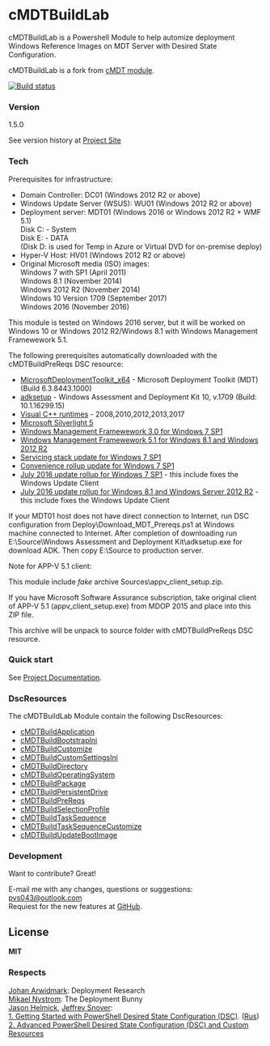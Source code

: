 # cMDTBuildLab

cMDTBuildLab is a Powershell Module to help automize deployment Windows Reference Images on MDT Server with Desired State Configuration.<p>
cMDTBuildLab is a fork from [cMDT module](https://github.com/servicedudes/cmdt).

[![Build status](https://ci.appveyor.com/api/projects/status/h8qth51otb888a7v?svg=true)](https://ci.appveyor.com/project/pvs043/cmdtbuildlab)

### Version
1.5.0

See version history at [Project Site](https://github.com/pvs043/cMDTBuildLab/wiki/Version-History)

### Tech

Prerequisites for infrastructure:
* Domain Controller: DC01 (Windows 2012 R2 or above)
* Windows Update Server (WSUS): WU01 (Windows 2012 R2 or above)
* Deployment server: MDT01 (Windows 2016 or Windows 2012 R2 + WMF 5.1)<br>
    Disk C: - System<br>
    Disk E: - DATA<br>
    (Disk D: is used for Temp in Azure or Virtual DVD for on-premise deploy)
* Hyper-V Host: HV01 (Windows 2012 R2 or above)
* Original Microsoft media (ISO) images:<br>
    Windows 7 with SP1 (April 2011)<br>
    Windows 8.1 (November 2014)<br>
    Windows 2012 R2 (November 2014)<br>
    Windows 10 Version 1709 (September 2017)<br>
    Windows 2016 (November 2016)

This module is tested on Windows 2016 server, but it will be worked on Windows 10 or Windows 2012 R2/Windows 8.1 with Windows Management Framewework 5.1.

The following prerequisites automatically downloaded with the cMDTBuildPreReqs DSC resource:
* [MicrosoftDeploymentToolkit_x64](https://www.microsoft.com/en-us/download/details.aspx?id=54259) - Microsoft Deployment Toolkit (MDT) (Build 6.3.8443.1000)
* [adksetup](https://developer.microsoft.com/en-us/windows/hardware/windows-assessment-deployment-kit) - Windows Assessment and Deployment Kit 10, v.1709 (Build: 10.1.16299.15)
* [Visual C++ runtimes](https://support.microsoft.com/en-us/kb/2977003) - 2008,2010,2012,2013,2017
* [Microsoft Silverlight 5](https://www.microsoft.com/getsilverlight/Get-Started/Install/Default.aspx)
* [Windows Management Framewework 3.0 for Windows 7 SP1](https://www.microsoft.com/en-us/download/details.aspx?id=34595)
* [Windows Management Framewework 5.1 for Windows 8.1 and Windows 2012 R2](http://aka.ms/wmf5latest)
* [Servicing stack update for Windows 7 SP1](https://support.microsoft.com/en-us/kb/3177467)
* [Convenience rollup update for Windows 7 SP1](https://support.microsoft.com/en-us/kb/3125574)
* [July 2016 update rollup for Windows 7 SP1](https://support.microsoft.com/en-us/kb/3172605) - this include fixes the Windows Update Client
* [July 2016 update rollup for Windows 8.1 and Windows Server 2012 R2](https://support.microsoft.com/en-us/kb/3172614) - this include fixes the Windows Update Client

If your MDT01 host does not have direct connection to Internet, run DSC configuration from Deploy\Download_MDT_Prereqs.ps1 at Windows machine connected to Internet. After completion of downloading run E:\Source\Windows Assessment and Deployment Kit\adksetup.exe for download ADK. Then copy E:\Source to production server.

Note for APP-V 5.1 client:<p>
This module include *fake* archive Sources\appv_client_setup.zip.<p>
If you have Microsoft Software Assurance subscription, take original client of APP-V 5.1 (appv_client_setup.exe) from MDOP 2015 and place into this ZIP file.<p>
This archive will be unpack to source folder with cMDTBuildPreReqs DSC resource.

### Quick start
See [Project Documentation](https://github.com/pvs043/cMDTBuildLab/wiki/Quick-Start).

### DscResources

The cMDTBuildLab Module contain the following DscResources:

* [cMDTBuildApplication](https://github.com/pvs043/cMDTBuildLab/wiki/cMDTBuildApplication)
* [cMDTBuildBootstrapIni](https://github.com/pvs043/cMDTBuildLab/wiki/cMDTBuildBootstrapIni)
* [cMDTBuildCustomize](https://github.com/pvs043/cMDTBuildLab/wiki/cMDTBuildCustomize)
* [cMDTBuildCustomSettingsIni](https://github.com/pvs043/cMDTBuildLab/wiki/cMDTBuildCustomSettingsIni)
* [cMDTBuildDirectory](https://github.com/pvs043/cMDTBuildLab/wiki/cMDTBuildDirectory)
* [cMDTBuildOperatingSystem](https://github.com/pvs043/cMDTBuildLab/wiki/cMDTBuildOperatingSystem)
* [cMDTBuildPackage](https://github.com/pvs043/cMDTBuildLab/wiki/cMDTBuildPackage)
* [cMDTBuildPersistentDrive](https://github.com/pvs043/cMDTBuildLab/wiki/cMDTBuildPersistentDrive)
* [cMDTBuildPreReqs](https://github.com/pvs043/cMDTBuildLab/wiki/cMDTBuildPreReqs)
* [cMDTBuildSelectionProfile](https://github.com/pvs043/cMDTBuildLab/wiki/cMDTBuildSelectionProfile)
* [cMDTBuildTaskSequence](https://github.com/pvs043/cMDTBuildLab/wiki/cMDTBuildTaskSequence)
* [cMDTBuildTaskSequenceCustomize](https://github.com/pvs043/cMDTBuildLab/wiki/cMDTBuildTaskSequenceCustomize)
* [cMDTBuildUpdateBootImage](https://github.com/pvs043/cMDTBuildLab/wiki/cMDTBuildUpdateBootImage)

### Development

Want to contribute? Great!

E-mail me with any changes, questions or suggestions: pvs043@outlook.com<br>
Requiest for the new features at [GitHub](https://github.com/pvs043/cMDTBuildLab/issues).

License
----

**MIT**

### Respects

[Johan Arwidmark](http://deploymentresearch.com/Research): Deployment Research<br>
[Mikael Nystrom](https://anothermike2.wordpress.com): The Deployment Bunny<br>
[Jason Helmick](https://twitter.com/theJasonHelmick), [Jeffrey Snover](https://twitter.com/@jsnover):<br>
[1. Getting Started with PowerShell Desired State Configuration (DSC)](https://mva.microsoft.com/en-US/training-courses/getting-started-with-powershell-desired-state-configuration-dsc--8672?l=ZwHuclG1_2504984382). ([Rus](https://mva.microsoft.com/ru/training-courses/-powershell-dsc--8672?l=dlwgB3wFB_1704984382))<br>
[2. Advanced PowerShell Desired State Configuration (DSC) and Custom Resources](https://mva.microsoft.com/en-US/training-courses/advanced-powershell-desired-state-configuration-dsc-and-custom-resources-8702?l=3DnsS2H1_1504984382)
